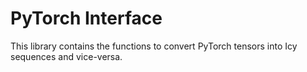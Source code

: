 # PyTorch Interface

This library contains the functions to convert PyTorch tensors into Icy sequences and vice-versa.